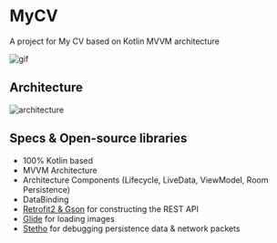# MyCV
A project for My CV based on Kotlin MVVM architecture

![gif](https://media.giphy.com/media/WTFm3MEMI1xQidVYMu/giphy.gif)

## Architecture

![architecture](https://developer.android.com/topic/libraries/architecture/images/final-architecture.png)

## Specs & Open-source libraries
- 100% Kotlin based
- MVVM Architecture
- Architecture Components (Lifecycle, LiveData, ViewModel, Room Persistence)
- DataBinding
- [Retrofit2 & Gson](https://github.com/square/retrofit) for constructing the REST API
- [Glide](https://github.com/bumptech/glide) for loading images
- [Stetho](https://github.com/facebook/stetho) for debugging persistence data & network packets

